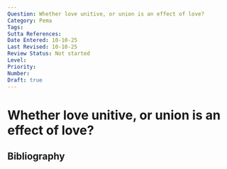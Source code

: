 ```yaml
---
Question: Whether love unitive, or union is an effect of love?
Category: Pema
Tags: 
Sutta References: 
Date Entered: 10-10-25
Last Revised: 10-10-25
Review Status: Not started
Level: 
Priority: 
Number: 
Draft: true
---
```


# Whether love unitive, or union is an effect of love?

## Bibliography

<!-- 

Notes:



-->